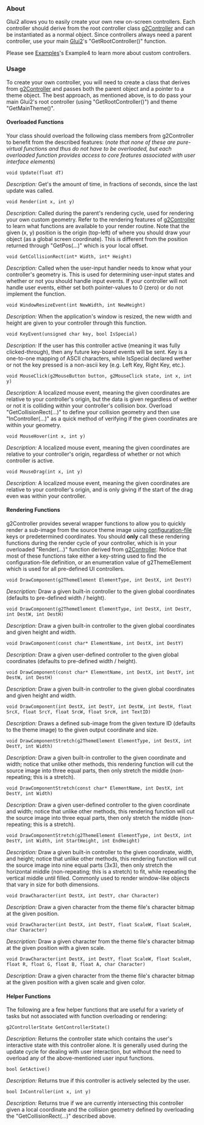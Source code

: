 ### About ###
Glui2 allows you to easily create your own new on-screen controllers. Each controller should derive from the root controller class [g2Controller](g2Controller.md) and can be instantiated as a normal object. Since controllers always need a parent controller, use your main [Glui2](Glui2.md)'s "GetRootController()" function.

Please see [Examples](ExamplesAndUsage.md)'s Example4 to learn more about custom controllers.

### Usage ###
To create your own controller, you will need to create a class that derives from [g2Controller](g2Controller.md) and passes both the parent object and a pointer to a theme object. The best approach, as mentioned above, is to do pass your main Glui2's root controller (using "GetRootController()") and theme "GetMainTheme()".

#### Overloaded Functions ####
Your class should overload the following class members from g2Controller to benefit from the described features: (_note that none of these are pure-virtual functions and thus do not have to be overloaded, but each overloaded function provides access to core features associated with user interface elements_)

```
void Update(float dT)
```

_Description:_ Get's the amount of time, in fractions of seconds, since the last update was called.


```
void Render(int x, int y)
```

_Description:_ Called during the parent's rendering cycle, used for rendering your own custom geometry. Refer to the rendering features of [g2Controller](g2Controller.md) to learn what functions are available to your render routine. Note that the given (x, y) position is the origin (top-left) of where you should draw your object (as a global screen coordinate). This is different from the position returned through "GetPos(...)" which is your local offset.

```
void GetCollisionRect(int* Width, int* Height)
```

_Description:_ Called when the user-input handler needs to know what your controller's geometry is. This is used for determining user-input states and whether or not you should handle input events. If your controller will not handle user events, either set both pointer-values to 0 (zero) or do not implement the function.

```
void WindowResizeEvent(int NewWidth, int NewHeight)
```

_Description:_ When the application's window is resized, the new width and height are given to your controller through this function.

```
void KeyEvent(unsigned char key, bool IsSpecial)
```

_Description:_ If the user has this controller active (meaning it was fully clicked-through), then any future key-board events will be sent. Key is a one-to-one mapping of ASCII characters, while IsSpecial declared wether or not the key pressed is a non-ascii key (e.g. Left Key, Right Key, etc.).

```
void MouseClick(g2MouseButton button, g2MouseClick state, int x, int y)
```

_Description:_ A localized mouse event, meaning the given coordinates are relative to your controller's origin, but the data is given regardless of wether or not it is colliding within your controller's collision box. Overload "GetCollisionRect(...)" to define your collision geometry and then use "InController(...)" as a quick method of verifying if the given coordinates are within your geometry.

```
void MouseHover(int x, int y)
```

_Description:_ A localized mouse event, meaning the given coordinates are relative to your controller's origin, regardless of whether or not which controller is active.

```
void MouseDrag(int x, int y)
```

_Description:_ A localized mouse event, meaning the given coordinates are relative to your controller's origin, and is only giving if the start of the drag even was within your controller.

#### Rendering Functions ####

g2Controller provides several wrapper functions to allow you to quickly render a sub-image from the source theme image using [configuration-file](Theming.md) keys or predetermined coordinates. You should **only** call these rendering functions during the render cycle of your controller, which is in your overloaded "Render(...)" function derived from [g2Controller](g2Controller.md). Notice that most of these functions take either a key-string used to find the configuration-file definition, or an enumeration value of g2ThemeElement which is used for all pre-defined UI controllers.

```
void DrawComponent(g2ThemeElement ElementType, int DestX, int DestY)
```

_Description:_ Draw a given built-in controller to the given global coordinates (defaults to pre-defined width / height).

```
void DrawComponent(g2ThemeElement ElementType, int DestX, int DestY, int DestW, int DestH)
```

_Description:_ Draw a given built-in controller to the given global coordinates and given height and width.

```
void DrawComponent(const char* ElementName, int DestX, int DestY)
```

_Description:_ Draw a given user-defined controller to the given global coordinates (defaults to pre-defined width / height).

```
void DrawComponent(const char* ElementName, int DestX, int DestY, int DestW, int DestH)
```

_Description:_ Draw a given built-in controller to the given global coordinates and given height and width.

```
void DrawComponent(int DestX, int DestY, int DestW, int DestH, float SrcX, float SrcY, float SrcW, float SrcH, int TextID)
```

_Description:_ Draws a defined sub-image from the given texture ID (defaults to the theme image) to the given output coordinate and size.

```
void DrawComponentStretch(g2ThemeElement ElementType, int DestX, int DestY, int Width)
```

_Description:_ Draw a given built-in controller to the given coordinate and width; notice that unlike other methods, this rendering function will cut the source image into three equal parts, then only stretch the middle (non-repeating; this is a stretch).

```
void DrawComponentStretch(const char* ElementName, int DestX, int DestY, int Width)
```

_Description:_ Draw a given user-defined controller to the given coordinate and width; notice that unlike other methods, this rendering function will cut the source image into three equal parts, then only stretch the middle (non-repeating; this is a stretch).

```
void DrawComponentStretch(g2ThemeElement ElementType, int DestX, int DestY, int Width, int StartHeight, int EndHeight)
```

_Description:_ Draw a given built-in controller to the given coordinate, width, and height; notice that unlike other methods, this rendering function will cut the source image into nine equal parts (3x3), then only stretch the horizontal middle (non-repeating; this is a stretch) to fit, while repeating the vertical middle until filled. Commonly used to render window-like objects that vary in size for both dimensions.

```
void DrawCharacter(int DestX, int DestY, char Character)
```

_Description:_ Draw a given character from the theme file's character bitmap at the given position.

```
void DrawCharacter(int DestX, int DestY, float ScaleW, float ScaleH, char Character)
```

_Description:_ Draw a given character from the theme file's character bitmap at the given position with a given scale.

```
void DrawCharacter(int DestX, int DestY, float ScaleW, float ScaleH, float R, float G, float B, float A, char Character)
```

_Description:_ Draw a given character from the theme file's character bitmap at the given position with a given scale and given color.

#### Helper Functions ####
The following are a few helper functions that are useful for a variety of tasks but not associated with function overloading or rendering:

```
g2ControllerState GetControllerState()
```

_Description:_ Returns the controller state which contains the user's interactive state with this controller alone. It is generally used during the update cycle for dealing with user interaction, but without the need to overload any of the above-mentioned user input functions.

```
bool GetActive()
```

_Description:_ Returns true if this controller is actively selected by the user.

```
bool InController(int x, int y)
```

_Description:_ Returns true if we are currently intersecting this controller given a local coordinate and the collision geometry defined by overloading the "GetCollisionRect(...)" described above.